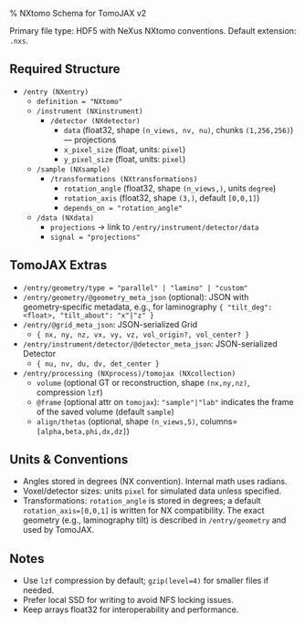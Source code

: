 % NXtomo Schema for TomoJAX v2

Primary file type: HDF5 with NeXus NXtomo conventions. Default extension: `.nxs`.

## Required Structure
- `/entry (NXentry)`
  - `definition = "NXtomo"`
  - `/instrument (NXinstrument)`
    - `/detector (NXdetector)`
      - `data` (float32, shape `(n_views, nv, nu)`, chunks `(1,256,256)`) — projections
      - `x_pixel_size` (float, units: `pixel`)
      - `y_pixel_size` (float, units: `pixel`)
  - `/sample (NXsample)`
    - `/transformations (NXtransformations)`
      - `rotation_angle` (float32, shape `(n_views,)`, units `degree`)
      - `rotation_axis` (float32, shape `(3,)`, default `[0,0,1]`)
      - `depends_on = "rotation_angle"`
  - `/data (NXdata)`
    - `projections` -> link to `/entry/instrument/detector/data`
    - `signal = "projections"`

## TomoJAX Extras
- `/entry/geometry/type = "parallel" | "lamino" | "custom"`
- `/entry/geometry/@geometry_meta_json` (optional): JSON with geometry‑specific metadata, e.g., for laminography `{ "tilt_deg": <float>, "tilt_about": "x"|"z" }`
- `/entry/@grid_meta_json`: JSON-serialized Grid
  - `{ nx, ny, nz, vx, vy, vz, vol_origin?, vol_center? }`
- `/entry/instrument/detector/@detector_meta_json`: JSON-serialized Detector
  - `{ nu, nv, du, dv, det_center }`
- `/entry/processing (NXprocess)/tomojax (NXcollection)`
  - `volume` (optional GT or reconstruction, shape `(nx,ny,nz)`, compression `lzf`)
  - `@frame` (optional attr on `tomojax`): `"sample"|"lab"` indicates the frame of the saved volume (default `sample`)
  - `align/thetas` (optional, shape `(n_views,5)`, columns=`[alpha,beta,phi,dx,dz]`)

## Units & Conventions
- Angles stored in degrees (NX convention). Internal math uses radians.
- Voxel/detector sizes: units `pixel` for simulated data unless specified.
- Transformations: `rotation_angle` is stored in degrees; a default `rotation_axis=[0,0,1]` is written for NX compatibility. The exact geometry (e.g., laminography tilt) is described in `/entry/geometry` and used by TomoJAX.

## Notes
- Use `lzf` compression by default; `gzip(level=4)` for smaller files if needed.
- Prefer local SSD for writing to avoid NFS locking issues.
- Keep arrays float32 for interoperability and performance.
